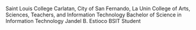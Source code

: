 Saint Louis College
Carlatan, City of San Fernando, La Unin
College of Arts, Sciences, Teachers, and Information Technology
Bachelor of Science in Information Technology
Jandel B. Estioco
BSIT Student
